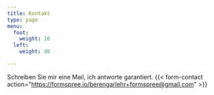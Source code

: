 ```yaml
---
title: Kontakt
type: page
menu:
  foot:
    weight: 10
  left:
    weight: 40

---
```

Schreiben Sie mir eine Mail, ich antworte garantiert.
{{< form-contact action="https://formspree.io/berengarlehr+formspree@gmail.com" >}}

